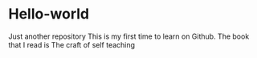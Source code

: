 # Hello-world
Just another repository
This is my first time to learn on Github.
The book that I read is The craft of self teaching
